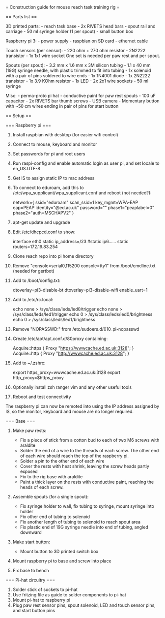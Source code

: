 = Construction guide for mouse reach task training rig =


== Parts list ==

3D printed parts:
    - reach task base
    - 2x RIVETS head bars
    - spout rail and carriage
    - 50 ml syringe holder (1 per spout)
    - small button box

Raspberry pi 3:
    - power supply
    - raspbian on SD card
    - ethernet cable

Touch sensors (per sensor):
    - 220 ohm + 270 ohm resistor
    - 2N2222 transistor
    - 1x 1x1 wire socket
One set is needed per paw rest and per spout.

Spouts (per spout):
    - 3.2 mm x 1.6 mm x 3M silicon tubing
    - 1.1 x 40 mm (19G) syringe needle, with plastic trimmed to fit into tubing
    - 1x solenoid with a pair of pins soldered to wire ends
    - 1x 1N4001 diode
    - 1x 2N2222 transistor
    - 1x 3.9 KOhm resistor
    - 1x LED
    - 2x 2x1 wire sockets
    - 50 ml syringe

Misc:
    - perma-proto pi hat
    - conductive paint for paw rest spouts
    - 100 uF capacitor
    - 2x RIVETS bar thumb screws
    - USB camera
    - Momentary button with ~50 cm wires ending in pair of pins for start button


== Setup ==

=== Raspberry pi ===

1. Install raspbian with desktop (for easier wifi control)
2. Connect to mouse, keyboard and monitor
3. Set passwords for pi and root users
4. Run raspi-config and enable automatic login as user pi, and set locale to en\_US.UTF-8 
5. Get IS to assign static IP to mac address
6. To connect to eduroam, add this to /etc/wpa\_supplicant/wpa_supplicant.conf and reboot (not needed?):

    network={
	ssid="eduroam"
	scan\_ssid=1
	key\_mgmt=WPA-EAP
	eap=PEAP
	identity="<uun>@ed.ac.uk"
	password="<password>"
	phase1="peaplabel=0"
	phase2="auth=MSCHAPV2"
    }

7. apt-get update and upgrade
8. Edit /etc/dhcpcd.conf to show:

    interface eth0
    static ip\_address=<IP address assigned by IS>/23
    #static ip6......
    static routers=172.19.83.254

9. Clone reach repo into pi home directory
10. Remove "console=serial0,115200 console=tty1" from /boot/cmdline.txt (needed for gertbot)
11. Add to /boot/config.txt:

    dtoverlay=pi3-disable-bt
    dtoverlay=pi3-disable-wifi
    enable\_uart=1

12. Add to /etc/rc.local:

    echo none > /sys/class/leds/led0/trigger
    echo none > /sys/class/leds/led1/trigger
    echo 0 > /sys/class/leds/led0/brightness
    echo 0 > /sys/class/leds/led1/brightness

13. Remove "NOPASSWD:" from /etc/sudoers.d/010\_pi-nopasswd
14. Create /etc/apt/apt.conf.d/80proxy containing:

    Acquire::https {
	Proxy "https://wwwcache.ed.ac.uk:3128";
    }
    Acquire::http {
	Proxy "http://wwwcache.ed.ac.uk:3128";
    }

15. Add to ~/.zshrc:

    export https\_proxy=wwwcache.ed.ac.uk:3128
    export http\_proxy=$https_proxy

16. Optionally install zsh ranger vim and any other useful tools
17. Reboot and test connectivity

The raspberry pi can now be remoted into using the IP address assigned by IS, so the monitor, keyboard and mouse are no longer required.


=== Base ===

1. Make paw rests:
    - Fix a piece of stick from a cotton bud to each of two M6 screws with araldite
    - Solder the end of a wire to the threads of each screw. The other end of each wire should reach the top of the raspberry pi.
    - Solder a pin to the other end of each wire
    - Cover the rests with heat shrink, leaving the screw heads partly exposed 
    - Fix to the rig base with araldite
    - Paint a thick layer on the rests with conductive paint, reaching the heads of each screw.

2. Assemble spouts (for a single spout):
    - Fix syringe holder to wall, fix tubing to syringe, mount syringe into holder
    - Fix other end of tubing to solenoid
    - Fix another length of tubing to solenoid to reach spout area
    - Fix plastic end of 19G syringe needle into end of tubing, angled downward

3. Make start button:
    - Mount button to 3D printed switch box

4. Mount raspberry pi to base and screw into place
5. Fix base to bench


=== Pi-hat circuitry ===

1. Solder stick of sockets to pi-hat
2. Use fritzing file as guide to solder components to pi-hat
3. Mount pi-hat to raspberry pi
4. Plug paw rest sensor pins, spout solenoid, LED and touch sensor pins, and start button pins

